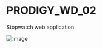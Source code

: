 # PRODIGY_WD_02

Stopwatch web application

![image](https://github.com/diganthhs/PRODIGY_WD_02/assets/142293526/df44464a-f0be-40e8-be43-df1b5d58c93d)
